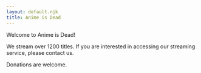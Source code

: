 ```yaml
---
layout: default.njk
title: Anime is Dead
---
```

Welcome to Anime is Dead!

We stream over 1200 titles. If you are interested in accessing our streaming service, please contact us.

Donations are welcome.